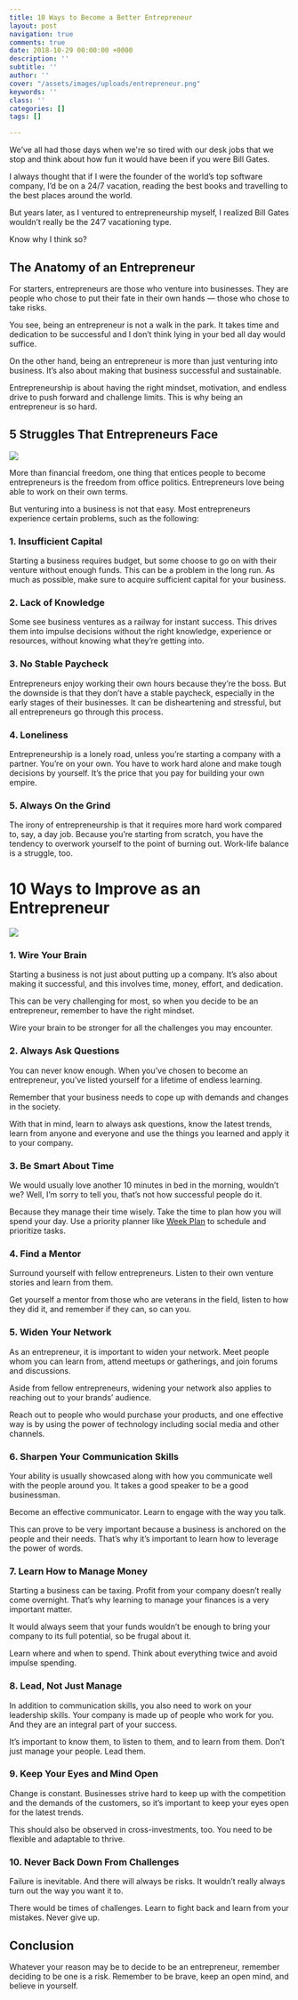 ```yaml
---
title: 10 Ways to Become a Better Entrepreneur
layout: post
navigation: true
comments: true
date: 2018-10-29 00:00:00 +0000
description: ''
subtitle: ''
author: ''
cover: "/assets/images/uploads/entrepreneur.png"
keywords: ''
class: ''
categories: []
tags: []

---
```

We’ve all had those days when we're so tired with our desk jobs that we stop and think about how fun it would have been if you were Bill Gates.

I always thought that if I were the founder of the world’s top software company, I’d be on a 24/7 vacation, reading the best books and travelling to the best places around the world.

But years later, as I ventured to entrepreneurship myself, I realized Bill Gates wouldn’t really be the 24’7 vacationing type.

Know why I think so?

## The Anatomy of an Entrepreneur

For starters, entrepreneurs are those who venture into businesses. They are people who chose to put their fate in their own hands — those who chose to take risks.

You see, being an entrepreneur is not a walk in the park. It takes time and dedication to be successful and I don’t think lying in your bed all day would suffice.

On the other hand, being an entrepreneur is more than just venturing into business. It’s also about making that business successful and sustainable.

Entrepreneurship is about having the right mindset, motivation, and endless drive to push forward and challenge limits. This is why being an entrepreneur is so hard.

## 5 Struggles That Entrepreneurs Face

![](/assets/images/uploads/entrepreneur-sad.png)

More than financial freedom, one thing that entices people to become entrepreneurs is the freedom from office politics. Entrepreneurs love being able to work on their own terms.

But venturing into a business is not that easy. Most entrepreneurs experience certain problems, such as the following:

### 1. Insufficient Capital

Starting a business requires budget, but some choose to go on with their venture without enough funds. This can be a problem in the long run. As much as possible, make sure to acquire sufficient capital for your business.

### 2. Lack of Knowledge

Some see business ventures as a railway for instant success. This drives them into impulse decisions without the right knowledge, experience or resources, without knowing what they’re getting into.

### 3. No Stable Paycheck

Entrepreneurs enjoy working their own hours because they’re the boss. But the downside is that they don’t have a stable paycheck, especially in the early stages of their businesses. It can be disheartening and stressful, but all entrepreneurs go through this process.

### 4. Loneliness

Entrepreneurship is a lonely road, unless you’re starting a company with a partner. You’re on your own. You have to work hard alone and make tough decisions by yourself. It’s the price that you pay for building your own empire.

### 5. Always On the Grind

The irony of entrepreneurship is that it requires more hard work compared to, say, a day job. Because you’re starting from scratch, you have the tendency to overwork yourself to the point of burning out. Work-life balance is a struggle, too.

# 10 Ways to Improve as an Entrepreneur

![](/assets/images/uploads/entrepreneur-love.png)

### 1. Wire Your Brain

Starting a business is not just about putting up a company. It’s also about making it successful, and this involves time, money, effort, and dedication.

This can be very challenging for most, so when you decide to be an entrepreneur, remember to have the right mindset.

Wire your brain to be stronger for all the challenges you may encounter.

### 2. Always Ask Questions

You can never know enough. When you’ve chosen to become an entrepreneur, you’ve listed yourself for a lifetime of endless learning.

Remember that your business needs to cope up with demands and changes in the society.

With that in mind, learn to always ask questions, know the latest trends, learn from anyone and everyone and use the things you learned and apply it to your company.

### 3. Be Smart About Time

We would usually love another 10 minutes in bed in the morning, wouldn’t we? Well, I’m sorry to tell you, that’s not how successful people do it.

Because they manage their time wisely. Take the time to plan how you will spend your day. Use a priority planner like [Week Plan](https://weekplan.net/) to schedule and prioritize tasks.

### 4. Find a Mentor

Surround yourself with fellow entrepreneurs. Listen to their own venture stories and learn from them.

Get yourself a mentor from those who are veterans in the field, listen to how they did it, and remember if they can, so can you.

### 5. Widen Your Network

As an entrepreneur, it is important to widen your network. Meet people whom you can learn from, attend meetups or gatherings, and join forums and discussions.

Aside from fellow entrepreneurs, widening your network also applies to reaching out to your brands’ audience.

Reach out to people who would purchase your products, and one effective way is by using the power of technology including social media and other channels.

### 6. Sharpen Your Communication Skills

Your ability is usually showcased along with how you communicate well with the people around you. It takes a good speaker to be a good businessman.

Become an effective communicator. Learn to engage with the way you talk.

This can prove to be very important because a business is anchored on the people and their needs. That’s why it’s important to learn how to leverage the power of words.

### 7. Learn How to Manage Money

Starting a business can be taxing. Profit from your company doesn’t really come overnight. That’s why learning to manage your finances is a very important matter.

It would always seem that your funds wouldn’t be enough to bring your company to its full potential, so be frugal about it.

Learn where and when to spend. Think about everything twice and avoid impulse spending.

### 8. Lead, Not Just Manage

In addition to communication skills, you also need to work on your leadership skills. Your company is made up of people who work for you. And they are an integral part of your success.

It’s important to know them, to listen to them, and to learn from them. Don’t just manage your people. Lead them.

### 9. Keep Your Eyes and Mind Open

Change is constant. Businesses strive hard to keep up with the competition and the demands of the customers, so it’s important to keep your eyes open for the latest trends.

This should also be observed in cross-investments, too. You need to be flexible and adaptable to thrive.

### 10. Never Back Down From Challenges

Failure is inevitable. And there will always be risks. It wouldn’t really always turn out the way you want it to.

There would be times of challenges. Learn to fight back and learn from your mistakes. Never give up.

## Conclusion

Whatever your reason may be to decide to be an entrepreneur, remember deciding to be one is a risk. Remember to be brave, keep an open mind, and believe in yourself.